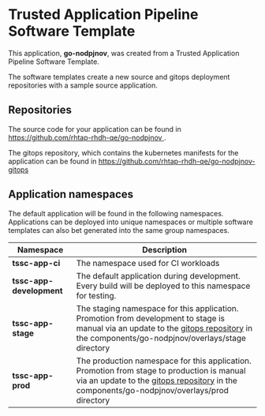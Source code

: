 # Trusted Application Pipeline Software Template

This application, **go-nodpjnov**, was created from a Trusted Application Pipeline Software Template.

The software templates create a new source and gitops deployment repositories with a sample source application. 

## Repositories

The source code for your application can be found in [https://github.com/rhtap-rhdh-qe/go-nodpjnov ](https://github.com/rhtap-rhdh-qe/go-nodpjnov ).
 
The gitops repository, which contains the kubernetes manifests for the application can be found in 
[https://github.com/rhtap-rhdh-qe/go-nodpjnov-gitops ](https://github.com/rhtap-rhdh-qe/go-nodpjnov-gitops ) 

## Application namespaces 

The default application will be found in the following namespaces. Applications can be deployed into unique namespaces or multiple software templates can also bet generated into the same group namespaces.  

|  Namespace   |  Description   |  
| -------- | -------- |
| **tssc-app-ci** | The namespace used for CI workloads |
| **tssc-app-development** | The default application during development. Every build will be deployed to this namespace for testing. |
| **tssc-app-stage** | The staging namespace for this application. Promotion from development to stage is manual via an update to the [gitops repository](https://github.com/rhtap-rhdh-qe/go-nodpjnov-gitops ) in the components/go-nodpjnov/overlays/stage directory |
| **tssc-app-prod** | The production namespace for this application. Promotion from stage to production is manual via an update to the [gitops repository](https://github.com/rhtap-rhdh-qe/go-nodpjnov-gitops ) in the components/go-nodpjnov/overlays/prod directory |